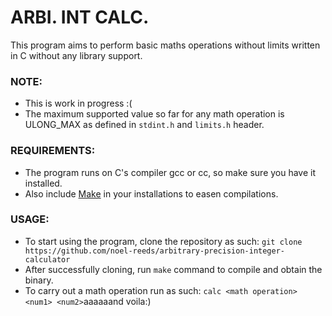 # ARBI. INT CALC.
This program aims to perform basic maths operations without limits written in C without any library support. 

### NOTE:
- This is work in progress :(
- The maximum supported value so far for any math operation is ULONG_MAX as defined in `stdint.h` and `limits.h` header.

### REQUIREMENTS:
- The program runs on C's compiler gcc or cc, so make sure you have it installed.
- Also include [Make](https://www.gnu.org/software/make/) in your installations to easen compilations.

### USAGE:
- To start using the program, clone the repository as such:
  `git clone https://github.com/noel-reeds/arbitrary-precision-integer-calculator`
- After successfully cloning, run `make` command to compile and obtain the binary.
- To carry out a math operation run as such:
  `calc <math operation> <num1> <num2>`aaaaaand voila:)
